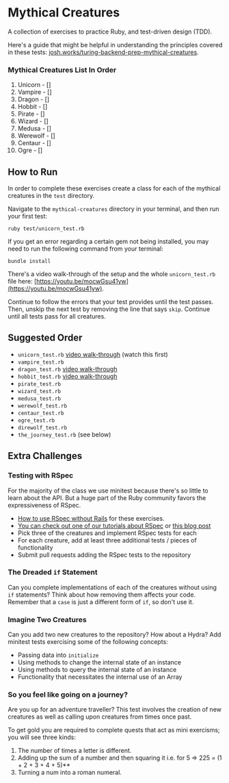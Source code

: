 # Mythical Creatures

A collection of exercises to practice Ruby, and test-driven design (TDD).

Here's a guide that might be helpful in understanding the principles covered in these tests: [josh.works/turing-backend-prep-mythical-creatures](https://josh.works/turing-backend-prep-mythical-creatures).

### Mythical Creatures List In Order

  1. Unicorn - []
  2. Vampire - []
  3. Dragon - []
  4. Hobbit - []
  5. Pirate - []
  6. Wizard - []
  7. Medusa - []
  8. Werewolf - []
  9. Centaur - []
  10. Ogre - []

## How to Run

In order to complete these exercises create a class for each of the mythical creatures in the `test` directory.

Navigate to the `mythical-creatures` directory in your terminal, and then run your first test:

```
ruby test/unicorn_test.rb
```

If you get an error regarding a certain gem not being installed, you may need to run the following command from your terminal:

```
bundle install
```

There's a video walk-through of the setup and the whole `unicorn_test.rb` file here: [https://youtu.be/mocwGsu41yw](https://youtu.be/mocwGsu41yw).

Continue to follow the errors that your test provides until the test passes. Then, unskip the next test by removing the line that says `skip`. Continue until all tests pass for all creatures.

## Suggested Order

* `unicorn_test.rb` [video walk-through](https://youtu.be/mocwGsu41yw) (watch this first)
* `vampire_test.rb`
* `dragon_test.rb` [video walk-through](https://youtu.be/NIPerY-xuCk)
* `hobbit_test.rb` [video walk-through](https://youtu.be/uYGS-DCNR-0)
* `pirate_test.rb`
* `wizard_test.rb`
* `medusa_test.rb`
* `werewolf_test.rb`
* `centaur_test.rb`
* `ogre_test.rb`
* `direwolf_test.rb`
* `the_journey_test.rb` (see below)

## Extra Challenges

### Testing with RSpec

For the majority of the class we use minitest because there's so little to
learn about the API. But a huge part of the Ruby community favors the
expressiveness of RSpec.

* [How to use RSpec without Rails](https://gist.github.com/ap2322/d8081e38d448acccf2cdc25308be565f) for these exercises.
* [You can check out one of our tutorials about RSpec](http://tutorials.jumpstartlab.com/topics/internal_testing/rspec_and_bdd.html)
or [this blog post](http://gregelizondo.github.io/2014/03/03/getting-started-with-rspec-and-unit-testing.html)
* Pick three of the creatures and implement RSpec tests for each
* For each creature, add at least three additional tests / pieces of functionality
* Submit pull requests adding the RSpec tests to the repository

### The Dreaded `if` Statement

Can you complete implementations of each of the creatures without using `if`
statements? Think about how removing them affects your code. Remember that
a `case` is just a different form of `if`, so don't use it.

### Imagine Two Creatures

Can you add two new creatures to the repository? How about a Hydra? Add minitest
tests exercising some of the following concepts:

* Passing data into `initialize`
* Using methods to change the internal state of an instance
* Using methods to query the internal state of an instance
* Functionality that necessitates the internal use of an Array

### So you feel like going on a journey?

 Are you up for an adventure traveller? This test involves the creation of new creatures as well as calling upon
 creatures from times once past.

 To get gold you are required to complete quests that act as mini exercisms; you will see three kinds:
 1. The number of times a letter is different.
 2. Adding up the sum of a number and then squaring it i.e. for 5 => 225 = (1 + 2 + 3 + 4 + 5)**
 3. Turning a num into a roman numeral.
